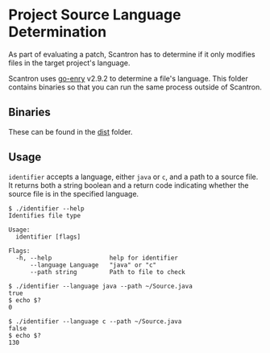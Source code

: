 # Project Source Language Determination

As part of evaluating a patch, Scantron has to determine if it only modifies files in the target project's language.

Scantron uses [go-enry](https://github.com/go-enry/go-enry) v2.9.2 to determine a file's language. This folder contains binaries so that you can run the same process outside of Scantron.

## Binaries

These can be found in the [dist](dist) folder.

## Usage

`identifier` accepts a language, either `java` or `c`, and a path to a source file. It returns both a string boolean and a return code indicating whether the source file is in the specified language.

```
$ ./identifier --help
Identifies file type

Usage:
  identifier [flags]

Flags:
  -h, --help                help for identifier
      --language Language   "java" or "c"
      --path string         Path to file to check

$ ./identifier --language java --path ~/Source.java
true
$ echo $?
0

$ ./identifier --language c --path ~/Source.java
false
$ echo $?
130
```
